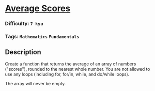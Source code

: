 # [Average Scores](https://www.codewars.com/kata/57b68bc7b69bfc8209000307)

### Difficulty: `7 kyu`

### Tags: `Mathematics` `Fundamentals`

## Description

Create a function that returns the average of an array of numbers ("scores"), rounded to the nearest whole number. You are not allowed to use any loops (including for, for/in, while, and do/while loops).

The array will never be empty.